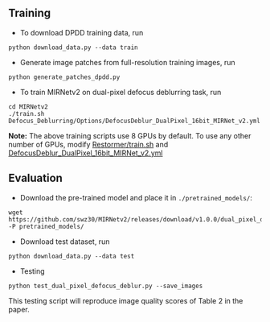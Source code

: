 ## Training

- To download DPDD training data, run
```
python download_data.py --data train
```

- Generate image patches from full-resolution training images, run
```
python generate_patches_dpdd.py 
```

- To train MIRNetv2 on dual-pixel defocus deblurring task, run
```
cd MIRNetv2
./train.sh Defocus_Deblurring/Options/DefocusDeblur_DualPixel_16bit_MIRNet_v2.yml
```

**Note:** The above training scripts use 8 GPUs by default. To use any other number of GPUs, modify [Restormer/train.sh](../train.sh) and [DefocusDeblur_DualPixel_16bit_MIRNet_v2.yml](Options/DefocusDeblur_DualPixel_16bit_MIRNet_v2.yml) 


## Evaluation

- Download the pre-trained model and place it in `./pretrained_models/`:
```
wget https://github.com/swz30/MIRNetv2/releases/download/v1.0.0/dual_pixel_defocus_deblurring.pth -P pretrained_models/
```

- Download test dataset, run
```
python download_data.py --data test
```

- Testing 
```
python test_dual_pixel_defocus_deblur.py --save_images
```

This testing script will reproduce image quality scores of Table 2 in the paper. 